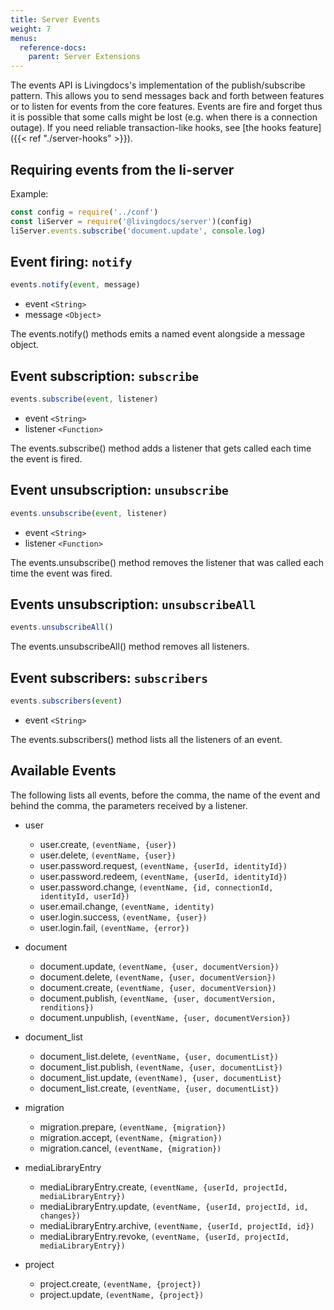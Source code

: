 ```yaml
---
title: Server Events
weight: 7
menus:
  reference-docs:
    parent: Server Extensions
---
```


The events API is Livingdocs's implementation of the publish/subscribe pattern. This allows you to send messages back and forth between features or to listen for events from the core features. Events are fire and forget thus it is possible that some calls might be lost (e.g. when there is a connection outage). If you need reliable transaction-like hooks, see [the hooks feature]({{< ref "./server-hooks" >}}).


## Requiring events from the li-server

Example:
```js
const config = require('../conf')
const liServer = require('@livingdocs/server')(config)
liServer.events.subscribe('document.update', console.log)
```

## Event firing: `notify`

```js
events.notify(event, message)
```

- event `<String>`
- message `<Object>`

The events.notify() methods emits a named event alongside a message object.

## Event subscription: `subscribe`

```js
events.subscribe(event, listener)
```

- event `<String>`
- listener `<Function>`

The events.subscribe() method adds a listener that gets called each time the event is fired.

## Event unsubscription: `unsubscribe`

```js
events.unsubscribe(event, listener)
```

- event `<String>`
- listener `<Function>`

The events.unsubscribe() method removes the listener that was called each time the event was fired.

## Events unsubscription: `unsubscribeAll`

```js
events.unsubscribeAll()
```

The events.unsubscribeAll() method removes all listeners.

## Event subscribers: `subscribers`

```js
events.subscribers(event)
```

- event `<String>`

The events.subscribers() method lists all the listeners of an event.

## Available Events

The following lists all events, before the comma, the name of the event and behind the comma, the parameters received by a listener.

- user
  - user.create, `(eventName, {user})`
  - user.delete, `(eventName, {user})`
  - user.password.request, `(eventName, {userId, identityId})`
  - user.password.redeem, `(eventName, {userId, identityId})`
  - user.password.change, `(eventName, {id, connectionId, identityId, userId})`
  - user.email.change, `(eventName, identity)`
  - user.login.success, `(eventName, {user})`
  - user.login.fail, `(eventName, {error})`

- document
  - document.update, `(eventName, {user, documentVersion})`
  - document.delete, `(eventName, {user, documentVersion})`
  - document.create, `(eventName, {user, documentVersion})`
  - document.publish, `(eventName, {user, documentVersion, renditions})`
  - document.unpublish, `(eventName, {user, documentVersion})`

- document_list
  - document_list.delete, `(eventName, {user, documentList})`
  - document_list.publish, `(eventName, {user, documentList})`
  - document_list.update, `(eventName), {user, documentList}`
  - document_list.create, `(eventName, {user, documentList})`

- migration
  - migration.prepare, `(eventName, {migration})`
  - migration.accept, `(eventName, {migration})`
  - migration.cancel, `(eventName, {migration})`


- mediaLibraryEntry
  - mediaLibraryEntry.create, `(eventName, {userId, projectId, mediaLibraryEntry})`
  - mediaLibraryEntry.update, `(eventName, {userId, projectId, id, changes})`
  - mediaLibraryEntry.archive, `(eventName, {userId, projectId, id})`
  - mediaLibraryEntry.revoke, `(eventName, {userId, projectId, mediaLibraryEntry})`

- project
  - project.create, `(eventName, {project})`
  - project.update, `(eventName, {project})`
